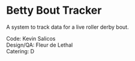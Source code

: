 # Betty Bout Tracker
A system to track data for a live roller derby bout.

Code: Kevin Salicos\
Design/QA: Fleur de Lethal\
Catering: D
